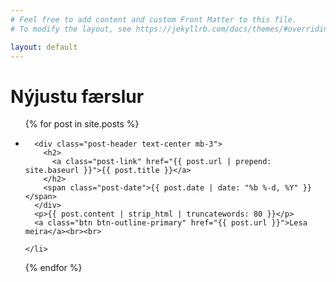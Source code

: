 ```yaml
---
# Feel free to add content and custom Front Matter to this file.
# To modify the layout, see https://jekyllrb.com/docs/themes/#overriding-theme-defaults

layout: default
---
```


<h1 class="page-heading mb-5">Nýjustu færslur</h1>

<ul class="post-list list-unstyled">
  {% for post in site.posts %}
    <li class="my-5">

      <div class="post-header text-center mb-3">
        <h2>
          <a class="post-link" href="{{ post.url | prepend: site.baseurl }}">{{ post.title }}</a>
        </h2>
        <span class="post-date">{{ post.date | date: "%b %-d, %Y" }}</span>
      </div>
      <p>{{ post.content | strip_html | truncatewords: 80 }}</p>
      <a class="btn btn-outline-primary" href="{{ post.url }}">Lesa meira</a><br><br>

    </li>
  {% endfor %}
</ul>
